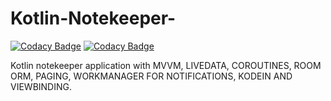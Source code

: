 # Kotlin-Notekeeper-

[![Codacy Badge](https://api.codacy.com/project/badge/Grade/56e682408bda43a0ab124db94274f1cf)](https://app.codacy.com/manual/WadeQ/Kotlin-Notekeeper-?utm_source=github.com&utm_medium=referral&utm_content=WadeQ/Kotlin-Notekeeper-&utm_campaign=Badge_Grade_Settings)
[![Codacy Badge](https://api.codacy.com/project/badge/Grade/56e682408bda43a0ab124db94274f1cf)](https://app.codacy.com/manual/WadeQ/Kotlin-Notekeeper-?utm_source=github.com&utm_medium=referral&utm_content=WadeQ/Kotlin-Notekeeper-&utm_campaign=Badge_Grade_Dashboard)

Kotlin notekeeper application with MVVM, LIVEDATA, COROUTINES, ROOM ORM, PAGING, WORKMANAGER FOR NOTIFICATIONS, KODEIN AND VIEWBINDING.
